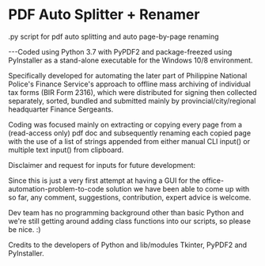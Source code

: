 # PDF Auto Splitter + Renamer
.py script for pdf auto splitting and auto page-by-page renaming

---Coded using Python 3.7 with PyPDF2 and package-freezed using PyInstaller as a stand-alone executable for the Windows 10/8 environment.

Specifically developed for automating the later part of Philippine National Police's Finance Service's approach to offline mass archiving of individual tax forms (BIR Form 2316), which were distributed for signing then collected separately, sorted, bundled and submitted mainly by provincial/city/regional headquarter Finance Sergeants.

Coding was focused mainly on extracting or copying every page from a (read-access only) pdf doc and subsequently renaming each copied page with the use of a list of strings appended from either manual CLI input() or multiple text input() from clipboard.


Disclaimer and request for inputs for future development:

Since this is just a very first attempt at having a GUI for the office-automation-problem-to-code solution we have been able to come up with so far, any comment, suggestions, contribution, expert advice is welcome.

Dev team has no programming background other than basic Python and we're still getting around adding class functions into our scripts, so please be nice. :)

Credits to the developers of Python and lib/modules Tkinter, PyPDF2 and PyInstaller.
